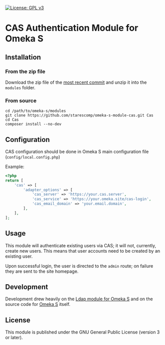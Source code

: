 [![License: GPL
v3](https://img.shields.io/badge/License-GPLv3-blue.svg)](https://www.gnu.org/licenses/gpl-3.0)

# CAS Authentication Module for Omeka S

## Installation

### From the zip file

Download the zip file of the [most recent
commit](https://github.com/StAResComp/omeka-s-module-cas/archive/refs/heads/main.zip)
and unzip it into the `modules` folder.

### From source

```
cd /path/to/omeka-s/modules
git clone https://github.com/starescomp/omeka-s-module-cas.git Cas
cd Cas
composer install --no-dev
```

## Configuration

CAS configuration should be done in Omeka S main configuration file
(`config/local.config.php`)

Example:

```php
<?php
return [
    'cas' => [
        'adapter_options' => [
            'cas_server' => 'https://your.cas.server',
            'cas_service' => 'https://your.omeka.site/cas-login',
            'cas_email_domain' => 'your.email.domain',
        ],
    ],
];
```

## Usage

This module will authenticate existing users via CAS; it will not, currently,
create new users. This means that user accounts need to be created by an
existing user.

Upon successful login, the user is directed to the `admin` route; on failure
they are sent to the site homepage.

## Development

Development drew heavily on the [Ldap module for Omeka
S](https://github.com/biblibre/omeka-s-module-Ldap) and on the source code for
[Omeka S](https://github.com/omeka/omeka-s/) itself.

## License

This module is published under the GNU General Public License (version 3 or
later).
